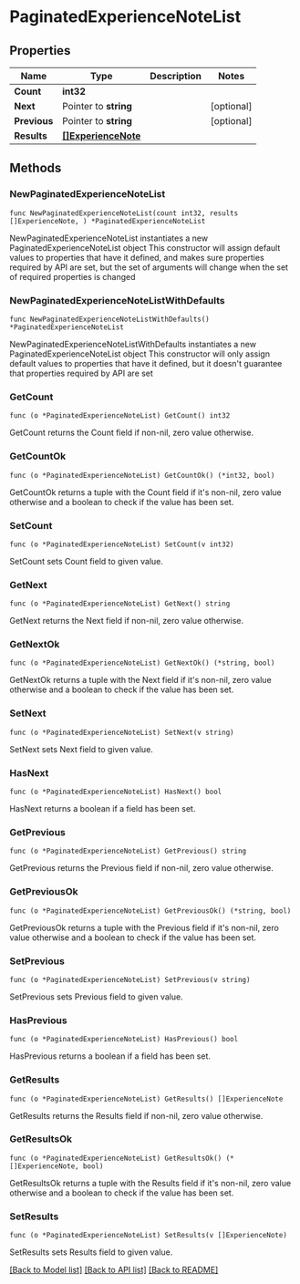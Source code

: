 # PaginatedExperienceNoteList

## Properties

Name | Type | Description | Notes
------------ | ------------- | ------------- | -------------
**Count** | **int32** |  | 
**Next** | Pointer to **string** |  | [optional] 
**Previous** | Pointer to **string** |  | [optional] 
**Results** | [**[]ExperienceNote**](ExperienceNote.md) |  | 

## Methods

### NewPaginatedExperienceNoteList

`func NewPaginatedExperienceNoteList(count int32, results []ExperienceNote, ) *PaginatedExperienceNoteList`

NewPaginatedExperienceNoteList instantiates a new PaginatedExperienceNoteList object
This constructor will assign default values to properties that have it defined,
and makes sure properties required by API are set, but the set of arguments
will change when the set of required properties is changed

### NewPaginatedExperienceNoteListWithDefaults

`func NewPaginatedExperienceNoteListWithDefaults() *PaginatedExperienceNoteList`

NewPaginatedExperienceNoteListWithDefaults instantiates a new PaginatedExperienceNoteList object
This constructor will only assign default values to properties that have it defined,
but it doesn't guarantee that properties required by API are set

### GetCount

`func (o *PaginatedExperienceNoteList) GetCount() int32`

GetCount returns the Count field if non-nil, zero value otherwise.

### GetCountOk

`func (o *PaginatedExperienceNoteList) GetCountOk() (*int32, bool)`

GetCountOk returns a tuple with the Count field if it's non-nil, zero value otherwise
and a boolean to check if the value has been set.

### SetCount

`func (o *PaginatedExperienceNoteList) SetCount(v int32)`

SetCount sets Count field to given value.


### GetNext

`func (o *PaginatedExperienceNoteList) GetNext() string`

GetNext returns the Next field if non-nil, zero value otherwise.

### GetNextOk

`func (o *PaginatedExperienceNoteList) GetNextOk() (*string, bool)`

GetNextOk returns a tuple with the Next field if it's non-nil, zero value otherwise
and a boolean to check if the value has been set.

### SetNext

`func (o *PaginatedExperienceNoteList) SetNext(v string)`

SetNext sets Next field to given value.

### HasNext

`func (o *PaginatedExperienceNoteList) HasNext() bool`

HasNext returns a boolean if a field has been set.

### GetPrevious

`func (o *PaginatedExperienceNoteList) GetPrevious() string`

GetPrevious returns the Previous field if non-nil, zero value otherwise.

### GetPreviousOk

`func (o *PaginatedExperienceNoteList) GetPreviousOk() (*string, bool)`

GetPreviousOk returns a tuple with the Previous field if it's non-nil, zero value otherwise
and a boolean to check if the value has been set.

### SetPrevious

`func (o *PaginatedExperienceNoteList) SetPrevious(v string)`

SetPrevious sets Previous field to given value.

### HasPrevious

`func (o *PaginatedExperienceNoteList) HasPrevious() bool`

HasPrevious returns a boolean if a field has been set.

### GetResults

`func (o *PaginatedExperienceNoteList) GetResults() []ExperienceNote`

GetResults returns the Results field if non-nil, zero value otherwise.

### GetResultsOk

`func (o *PaginatedExperienceNoteList) GetResultsOk() (*[]ExperienceNote, bool)`

GetResultsOk returns a tuple with the Results field if it's non-nil, zero value otherwise
and a boolean to check if the value has been set.

### SetResults

`func (o *PaginatedExperienceNoteList) SetResults(v []ExperienceNote)`

SetResults sets Results field to given value.



[[Back to Model list]](../README.md#documentation-for-models) [[Back to API list]](../README.md#documentation-for-api-endpoints) [[Back to README]](../README.md)



